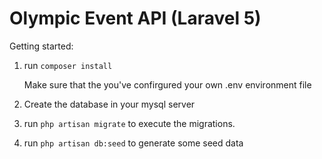 #  Olympic Event API (Laravel 5)

Getting started:

1. run `composer install`

   Make sure that the you've confirgured your own .env environment file

2. Create the database in your mysql server    
3. run `php artisan migrate` to execute the migrations. 
4. run `php artisan db:seed` to generate some seed data

